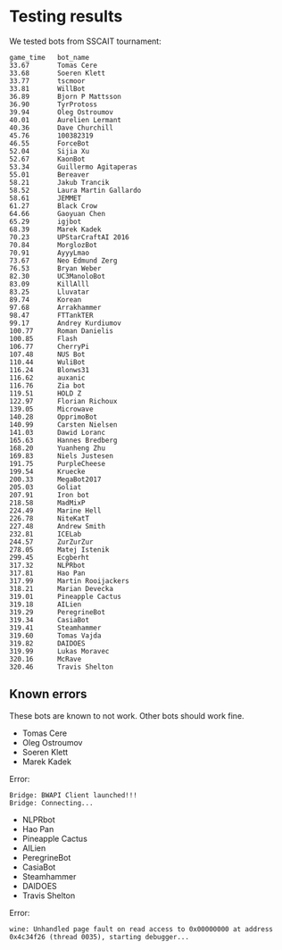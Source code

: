 # Testing results

We tested bots from SSCAIT tournament:

    game_time   bot_name
    33.67       Tomas Cere
    33.68       Soeren Klett
    33.77       tscmoor
    33.81       WillBot
    36.89       Bjorn P Mattsson
    36.90       TyrProtoss
    39.94       Oleg Ostroumov
    40.01       Aurelien Lermant
    40.36       Dave Churchill
    45.76       100382319
    46.55       ForceBot
    52.04       Sijia Xu
    52.67       KaonBot
    53.34       Guillermo Agitaperas
    55.01       Bereaver
    58.21       Jakub Trancik
    58.52       Laura Martin Gallardo
    58.61       JEMMET
    61.27       Black Crow
    64.66       Gaoyuan Chen
    65.29       igjbot
    68.39       Marek Kadek
    70.23       UPStarCraftAI 2016
    70.84       MorglozBot
    70.91       AyyyLmao
    73.67       Neo Edmund Zerg
    76.53       Bryan Weber
    82.30       UC3ManoloBot
    83.09       KillAlll
    83.25       Lluvatar
    89.74       Korean
    97.68       Arrakhammer
    98.47       FTTankTER
    99.17       Andrey Kurdiumov
    100.77      Roman Danielis
    100.85      Flash
    106.77      CherryPi
    107.48      NUS Bot
    110.44      WuliBot
    116.24      Blonws31
    116.62      auxanic
    116.76      Zia bot
    119.51      HOLD Z
    122.97      Florian Richoux
    139.05      Microwave
    140.28      OpprimoBot
    140.99      Carsten Nielsen
    141.03      Dawid Loranc
    165.63      Hannes Bredberg
    168.20      Yuanheng Zhu
    169.83      Niels Justesen
    191.75      PurpleCheese
    199.54      Kruecke
    200.33      MegaBot2017
    205.03      Goliat
    207.91      Iron bot
    218.58      MadMixP
    224.49      Marine Hell
    226.78      NiteKatT
    227.48      Andrew Smith
    232.81      ICELab
    244.57      ZurZurZur
    278.05      Matej Istenik
    299.45      Ecgberht
    317.32      NLPRbot
    317.81      Hao Pan
    317.99      Martin Rooijackers
    318.21      Marian Devecka
    319.01      Pineapple Cactus
    319.18      AILien
    319.29      PeregrineBot
    319.34      CasiaBot
    319.41      Steamhammer
    319.60      Tomas Vajda
    319.82      DAIDOES
    319.99      Lukas Moravec
    320.16      McRave
    320.46      Travis Shelton

## Known errors

These bots are known to not work. Other bots should work fine.

- Tomas Cere
- Oleg Ostroumov
- Soeren Klett
- Marek Kadek

Error:

    Bridge: BWAPI Client launched!!!
    Bridge: Connecting...

- NLPRbot
- Hao Pan
- Pineapple Cactus
- AILien
- PeregrineBot
- CasiaBot
- Steamhammer
- DAIDOES
- Travis Shelton

Error:

    wine: Unhandled page fault on read access to 0x00000000 at address 0x4c34f26 (thread 0035), starting debugger...

